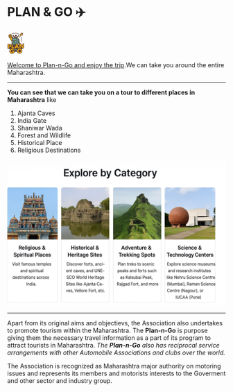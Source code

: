 # PLAN & GO ✈️

<img src="./image/logo-1.png" height="50"></img>

<u>Welcome to Plan-n-Go and enjoy the trip</u>.We can take you around the entire Maharashtra.

---
<b>You can see that we can take you on a tour to different places in Maharashtra</b> like

1. Ajanta Caves
2. India Gate
3. Shaniwar Wada
4. Forest and Wildlife
5. Historical Place
6. Religious Destinations

![Explore by Category](./image/places.jpg)

---
Apart from its original aims and objectievs, the Association also undertakes to promote tourism within the Maharashtra.
The <b>Plan-n-Go</b> is purpose giving them the necessary travel information as a part of its program to attract tourists in Maharashtra.
<i>The <b>Plan-n-Go</b> also has reciprocal service arrangements with other Automobile Associations and clubs over the world.</i>

The Association is recognized as Maharashtra major authority on motoring issues and represents its members and motorists interests to the Goverment and other sector and industry group.


